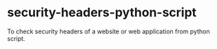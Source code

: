 # security-headers-python-script
To check security headers of a website or web application from python script.
